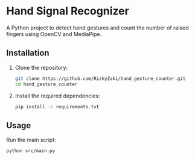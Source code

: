 # Hand Signal Recognizer

A Python project to detect hand gestures and count the number of raised fingers using OpenCV and MediaPipe.

## Installation

1. Clone the repository:

   ```bash
   git clone https://github.com/RizkyZaki/hand_gesture_counter.git
   cd hand_gesture_counter
   ```

2. Install the required dependencies:

   ```bash
   pip install -r requirements.txt
   ```

## Usage

Run the main script:

```bash
python src/main.py
```
